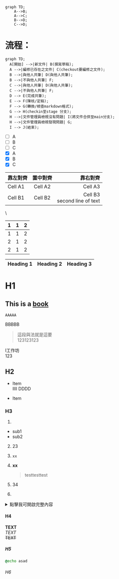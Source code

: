```mermaid
graph TD;
    A-->B;
    A-->C;
    B-->D;
    C-->D;
```


# 流程：
```mermaid
graph TD;
  A[開始] -->|新文件| B(撰寫草稿);
  A -->|編修已存在之文件| C(checkout要編修之文件);
  B -->|與他人共筆| D(與他人共筆);
  B -->|不與他人共筆| F;
  C -->|與他人共筆| D(與他人共筆);
  C -->|不與他人共筆| F;
  D --> E(完成共筆);
  E --> F(陳核/定稿);
  F --> G(轉換/檢查markdown格式);
  G --> H(checkin至stage 分支);
  H -->|文件管理員檢視沒有問題| I(將文件合併至main分支);
  H -->|文件管理員檢視發現問題| G;
  I --> J(結束);
  ```



- [ ] A
- [ ] B
- [ ] C
- [x] A
- [x] B
- [x] C

| 靠左對齊 | 置中對齊 | 靠右對齊 |
|-----------|:-----------:|--------------------------------:|
| Cell A1 | Cell A2 | Cell A3 |
| Cell B1 | Cell B2 | Cell B3<br/>second line of text |

\


| 1 | 1 | 2 |
| - | - | - |
| 1 | 1 | 2 |
| 2 | 1 | 2 |
| 2 | 1 | 2 |

| Heading 1 | Heading 2 | Heading 3 |
|-----------|-----------|---------------------------------|


# H1

This is a [book](url)
---

    AAAAA
BBBBB

>這段與法就是這要\
>123123123

I工作坊\
123

## H2

* Item\
  IIII
  DDDD
  
- Item

### H3

1. 
  - sub1
  - sub2

2. 23
3. `xx`
4. **xx**

   >testtesttest



4. 34



6. 


<details>
    <summary>點擊我可開啟完整內容</summary>

    <img width="114" alt="image" src="https://user-images.githubusercontent.com/33304953/280638146-526a2ac1-7879-4479-a8fe-de8c045bce49.png" >

</details>




#### H4

**TEXT**\
*TEXT*\
~~TEXT~~

##### H5

```bat
@echo asad

```

###### H6
